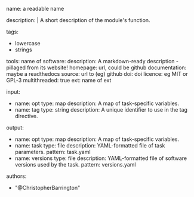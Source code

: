 name: a readable name

description: |
  A short description of the module's function.

tags:
  - lowercase
  - strings

tools:
  name of software:
    description: A markdown-ready description - pillaged from its website!
    homepage: url, could be github
    documentation: maybe a readthedocs
    source: url to (eg) github
    doi: doi
    licence: eg MIT or GPL-3
    multithreaded: true
    ext: name of ext

input:
  - name: opt
    type: map
    description: A map of task-specific variables.
  - name: tag
    type: string
    description: A unique identifier to use in the tag directive.

output:
  - name: opt
    type: map
    description: A map of task-specific variables.
  - name: task
    type: file
    description: YAML-formatted file of task parameters.
    pattern: task.yaml
  - name: versions
    type: file
    description: YAML-formatted file of software versions used by the task.
    pattern: versions.yaml

authors:
  - "@ChristopherBarrington"
